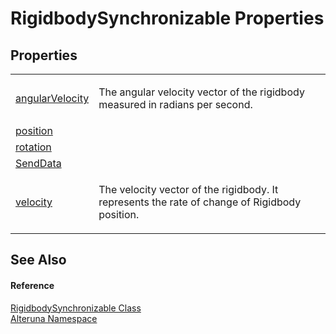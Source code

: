 # RigidbodySynchronizable Properties




## Properties
<table>
<tr>
<td><a href="P_Alteruna_RigidbodySynchronizable_angularVelocity">angularVelocity</a></td>
<td><p>The angular velocity vector of the rigidbody measured in radians per second.</p></td></tr>
<tr>
<td><a href="P_Alteruna_RigidbodySynchronizable_position">position</a></td>
<td> </td></tr>
<tr>
<td><a href="P_Alteruna_RigidbodySynchronizable_rotation">rotation</a></td>
<td> </td></tr>
<tr>
<td><a href="P_Alteruna_RigidbodySynchronizable_SendData">SendData</a></td>
<td> </td></tr>
<tr>
<td><a href="P_Alteruna_RigidbodySynchronizable_velocity">velocity</a></td>
<td><p>The velocity vector of the rigidbody. It represents the rate of change of Rigidbody position.</p></td></tr>
</table>

## See Also


#### Reference
<a href="T_Alteruna_RigidbodySynchronizable">RigidbodySynchronizable Class</a>  
<a href="N_Alteruna">Alteruna Namespace</a>  
